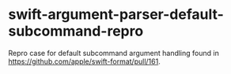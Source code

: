 # swift-argument-parser-default-subcommand-repro

Repro case for default subcommand argument handling found in https://github.com/apple/swift-format/pull/161.
